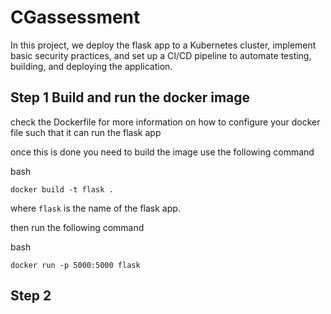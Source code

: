 # CGassessment
In this project, we deploy the flask app to a Kubernetes cluster, implement basic security practices, and set up a CI/CD pipeline to automate testing, building, and deploying the application.

## Step 1 Build and run the docker image

check the Dockerfile for more information on how to configure your docker file such that it can run the flask app

once this is done you need to build the image use the following command 

bash
```
docker build -t flask .
```
where ```flask``` is the name of the flask app.

then run the following command

bash
```
docker run -p 5000:5000 flask
```
## Step 2 
